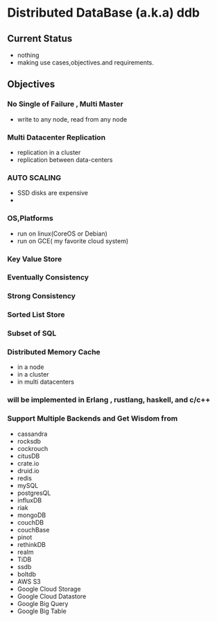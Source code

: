 # Distributed DataBase (a.k.a) ddb

## Current Status

* nothing
* making use cases,objectives.and requirements.

## Objectives

### No Single of Failure , Multi Master
* write to any node, read from any node

### Multi Datacenter Replication
* replication in a cluster
* replication between data-centers

### AUTO SCALING
* SSD disks are expensive
* 

### OS,Platforms

* run on linux(CoreOS or Debian)
* run on GCE( my favorite cloud system)

### Key Value Store
### Eventually Consistency 
### Strong Consistency
### Sorted List Store
### Subset of SQL

### Distributed Memory Cache
* in a node 
* in a cluster
* in multi datacenters

### will be implemented in Erlang , rustlang, haskell, and c/c++

### Support Multiple Backends and Get Wisdom from
* cassandra
* rocksdb
* cockrouch
* citusDB
* crate.io
* druid.io
* redis
* mySQL
* postgresQL
* influxDB
* riak
* mongoDB
* couchDB
* couchBase
* pinot
* rethinkDB
* realm
* TiDB
* ssdb
* boltdb
* AWS S3
* Google Cloud Storage
* Google Cloud Datastore
* Google Big Query
* Google Big Table



